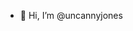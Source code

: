 - 👋 Hi, I’m @uncannyjones


<!---
uncannyjones/uncannyjones is a ✨ special ✨ repository because its `README.md` (this file) appears on your GitHub profile.
You can click the Preview link to take a look at your changes.
--->
